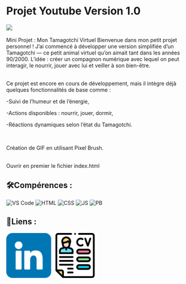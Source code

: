 # Projet Youtube Version 1.0
<img src= "imgTamagotchi.png" width="150"/>

<p>Mini Projet : Mon Tamagotchi Virtuel
Bienvenue dans mon petit projet personnel ! J’ai commencé à développer une version simplifiée d’un Tamagotchi — ce petit animal virtuel qu’on aimait tant dans les années 90/2000. L’idée : créer un compagnon numérique avec lequel on peut interagir, le nourrir, jouer avec lui et veiller à son bien-être.<br><br>


  Ce projet est encore en cours de développement, mais il intègre déjà quelques fonctionnalités de base comme :

  -Suivi de l’humeur et de l’énergie,

  -Actions disponibles : nourrir, jouer, dormir,

  -Réactions dynamiques selon l’état du Tamagotchi.</p><br>


 Création de GIF en utilisant Pixel Brush.<br><br>



<p>Ouvrir en premier le fichier index.html</p>


## 🛠️Compérences :

![VS Code](https://img.shields.io/badge/-VS%20Code-007ACC?style=flat&logo=visual-studio-code&logoColor=white)
![HTML](https://img.shields.io/badge/-HTML-E34F26?style=flat&logo=html5&logoColor=white)
![CSS](https://img.shields.io/badge/-CSS-1572B6?style=flat&logo=css3&logoColor=white)
![JS](https://img.shields.io/badge/Javascript-blue?logo=javascript&logoColor=white)
![PB](https://img.shields.io/badge/PixelBrush-8F00FF?logo=pixelbrush&logoColor=white)


## 🔗Liens :

<a href="https://www.linkedin.com/in/alexismoreau37/"><img width=120px src="linkedin.png"></a>
<a href="CVAlexisMoreauV3.2.pdf"><img width=120px src="IconeCV.png"></a>
